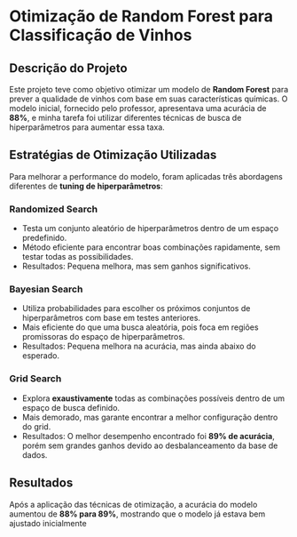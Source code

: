# Otimização de Random Forest para Classificação de Vinhos

## Descrição do Projeto
Este projeto teve como objetivo otimizar um modelo de **Random Forest** para prever a qualidade de vinhos com base em suas características químicas. O modelo inicial, fornecido pelo professor, apresentava uma acurácia de **88%**, e minha tarefa foi utilizar diferentes técnicas de busca de hiperparâmetros para aumentar essa taxa.

## Estratégias de Otimização Utilizadas
Para melhorar a performance do modelo, foram aplicadas três abordagens diferentes de **tuning de hiperparâmetros**:

### **Randomized Search**
- Testa um conjunto aleatório de hiperparâmetros dentro de um espaço predefinido.
- Método eficiente para encontrar boas combinações rapidamente, sem testar todas as possibilidades.
- Resultados: Pequena melhora, mas sem ganhos significativos.

### **Bayesian Search**
- Utiliza probabilidades para escolher os próximos conjuntos de hiperparâmetros com base em testes anteriores.
- Mais eficiente do que uma busca aleatória, pois foca em regiões promissoras do espaço de hiperparâmetros.
- Resultados: Pequena melhora na acurácia, mas ainda abaixo do esperado.

### **Grid Search**
- Explora **exaustivamente** todas as combinações possíveis dentro de um espaço de busca definido.
- Mais demorado, mas garante encontrar a melhor configuração dentro do grid.
- Resultados: O melhor desempenho encontrado foi **89% de acurácia**, porém sem grandes ganhos devido ao desbalanceamento da base de dados.

## Resultados
Após a aplicação das técnicas de otimização, a acurácia do modelo aumentou de **88% para 89%**, mostrando que o modelo já estava bem ajustado inicialmente
